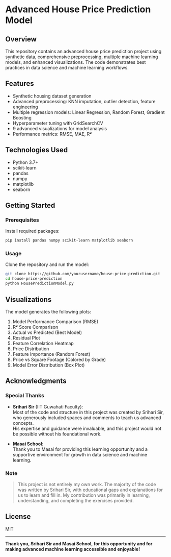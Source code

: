 #  Advanced House Price Prediction Model

## Overview

This repository contains an advanced house price prediction project using synthetic data, comprehensive preprocessing, multiple machine learning models, and enhanced visualizations. The code demonstrates best practices in data science and machine learning workflows.

## Features

- Synthetic housing dataset generation
- Advanced preprocessing: KNN imputation, outlier detection, feature engineering
- Multiple regression models: Linear Regression, Random Forest, Gradient Boosting
- Hyperparameter tuning with GridSearchCV
- 9 advanced visualizations for model analysis
- Performance metrics: RMSE, MAE, R²

## Technologies Used

- Python 3.7+
- scikit-learn
- pandas
- numpy
- matplotlib
- seaborn

## Getting Started

### Prerequisites

Install required packages:
```bash
pip install pandas numpy scikit-learn matplotlib seaborn
```

### Usage

Clone the repository and run the model:
```bash
git clone https://github.com/yourusername/house-price-prediction.git
cd house-price-prediction
python HousePredictionModel.py
```

## Visualizations

The model generates the following plots:
1. Model Performance Comparison (RMSE)
2. R² Score Comparison
3. Actual vs Predicted (Best Model)
4. Residual Plot
5. Feature Correlation Heatmap
6. Price Distribution
7. Feature Importance (Random Forest)
8. Price vs Square Footage (Colored by Grade)
9. Model Error Distribution (Box Plot)

## Acknowledgments

### Special Thanks

- **Srihari Sir** (IIT Guwahati Faculty):  
  Most of the code and structure in this project was created by Srihari Sir, who generously included spaces and comments to teach us advanced concepts.  
  His expertise and guidance were invaluable, and this project would not be possible without his foundational work.

- **Masai School**:  
  Thank you to Masai for providing this learning opportunity and a supportive environment for growth in data science and machine learning.

### Note

> This project is not entirely my own work. The majority of the code was written by Srihari Sir, with educational gaps and explanations for us to learn and fill in. My contribution was primarily in learning, understanding, and completing the exercises provided.

## License

MIT

---

**Thank you, Srihari Sir and Masai School, for this opportunity and for making advanced machine learning accessible and enjoyable!**
